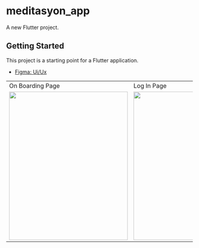 # meditasyon_app

A new Flutter project.

## Getting Started

This project is a starting point for a Flutter application.

- [Figma: Ui/Ux](https://www.figma.com/community/file/882888114457713282)


<table>
  <tr>
    <td>On Boarding Page</td>
     <td>Log In Page</td>
     <td>Sign Up Page</td>
     <td>Welcome Page</td>
     <td>Home Page</td>
     <td>Reminders Page</td>
  </tr>
  <tr>
    <td><img src="https://user-images.githubusercontent.com/48855691/152691117-b2e43b2e-0fed-4e5e-b4bc-7351ed25cb88.png" width="320" height="400"></td>
    <td><img src="https://user-images.githubusercontent.com/48855691/152690870-ae254bb1-ed38-4644-a6ca-aa1ec963d4ab.png" width="320" height="400"></td>
    <td><img src="https://user-images.githubusercontent.com/48855691/152690876-645688c6-168e-45fa-a0dc-acb780517e42.png" width="320" height="400"></td>
    <td><img src="https://user-images.githubusercontent.com/48855691/152690888-95894399-41dc-49c8-833a-c4a3a65a7e8f.png" width="320" height="400"></td>
    <td><img src="https://user-images.githubusercontent.com/48855691/153652529-e2b65335-3dae-4fed-9abf-2cecaac05899.jpg" width="320" height="400"></td>
    <td><img src="https://user-images.githubusercontent.com/48855691/153652595-5820cb90-c582-4d45-966f-eb0699213e9b.jpg" width="320" height="400"></td>

  
 </table>







